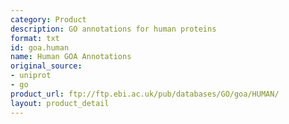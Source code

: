 ```yaml
---
category: Product
description: GO annotations for human proteins
format: txt
id: goa.human
name: Human GOA Annotations
original_source:
- uniprot
- go
product_url: ftp://ftp.ebi.ac.uk/pub/databases/GO/goa/HUMAN/
layout: product_detail
---
```

